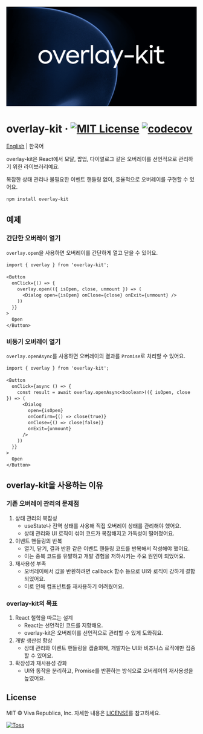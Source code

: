 ![](./docs/public/og.png)

# overlay-kit &middot; [![MIT License](https://img.shields.io/badge/license-MIT-blue.svg)](https://github.com/toss/overlay-kit/blob/main/LICENSE) [![codecov](https://codecov.io/gh/toss/overlay-kit/graph/badge.svg?token=JBEAQTL7XK)](https://codecov.io/gh/toss/overlay-kit)

[English](https://github.com/toss/overlay-kit/blob/main/README.md) | 한국어

overlay-kit은 React에서 모달, 팝업, 다이얼로그 같은 오버레이를 선언적으로 관리하기 위한 라이브러리예요.

복잡한 상태 관리나 불필요한 이벤트 핸들링 없이, 효율적으로 오버레이를 구현할 수 있어요.

```sh
npm install overlay-kit
```

## 예제

### 간단한 오버레이 열기

`overlay.open`을 사용하면 오버레이를 간단하게 열고 닫을 수 있어요.

```tsx
import { overlay } from 'overlay-kit';

<Button
  onClick={() => {
    overlay.open(({ isOpen, close, unmount }) => (
      <Dialog open={isOpen} onClose={close} onExit={unmount} />
    ))
  }}
>
  Open
</Button>
```

### 비동기 오버레이 열기

`overlay.openAsync`를 사용하면 오버레이의 결과를 `Promise`로 처리할 수 있어요.

```tsx
import { overlay } from 'overlay-kit';

<Button
  onClick={async () => {
    const result = await overlay.openAsync<boolean>(({ isOpen, close }) => (
      <Dialog
        open={isOpen}
        onConfirm={() => close(true)}
        onClose={() => close(false)}
        onExit={unmount}
      />
    ))
  }}
>
  Open
</Button>
```

## overlay-kit을 사용하는 이유

### 기존 오버레이 관리의 문제점

1. 상태 관리의 복잡성
   - useState나 전역 상태를 사용해 직접 오버레이 상태를 관리해야 했어요.
   - 상태 관리와 UI 로직이 섞여 코드가 복잡해지고 가독성이 떨어졌어요.
2. 이벤트 핸들링의 반복
   - 열기, 닫기, 결과 반환 같은 이벤트 핸들링 코드를 반복해서 작성해야 했어요.
   - 이는 중복 코드를 유발하고 개발 경험을 저하시키는 주요 원인이 되었어요.
3. 재사용성 부족
   - 오버레이에서 값을 반환하려면 callback 함수 등으로 UI와 로직이 강하게 결합되었어요.
   - 이로 인해 컴포넌트를 재사용하기 어려웠어요.

### overlay-kit의 목표

1. React 철학을 따르는 설계
   - React는 선언적인 코드를 지향해요.
   - overlay-kit은 오버레이를 선언적으로 관리할 수 있게 도와줘요.
2. 개발 생산성 향상
   - 상태 관리와 이벤트 핸들링을 캡슐화해, 개발자는 UI와 비즈니스 로직에만 집중할 수 있어요.
3. 확장성과 재사용성 강화
   - UI와 동작을 분리하고, Promise를 반환하는 방식으로 오버레이의 재사용성을 높였어요.

## License

MIT © Viva Republica, Inc. 자세한 내용은 [LICENSE](https://github.com/toss/overlay-kit/blob/main/LICENSE)를 참고하세요.

<a title="Toss" href="https://toss.im">
  <picture>
    <source media="(prefers-color-scheme: dark)" srcset="https://static.toss.im/logos/png/4x/logo-toss-reverse.png">
    <img alt="Toss" src="https://static.toss.im/logos/png/4x/logo-toss.png" width="100">
  </picture>
</a>
